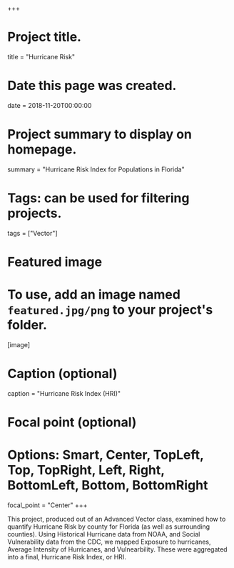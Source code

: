 +++
# Project title.
title = "Hurricane Risk"

# Date this page was created.
date = 2018-11-20T00:00:00

# Project summary to display on homepage.
summary = "Hurricane Risk Index for Populations in Florida"

# Tags: can be used for filtering projects.
tags = ["Vector"]

# Featured image
# To use, add an image named `featured.jpg/png` to your project's folder. 
[image]
  # Caption (optional)
  caption = "Hurricane Risk Index (HRI)"
  
  # Focal point (optional)
  # Options: Smart, Center, TopLeft, Top, TopRight, Left, Right, BottomLeft, Bottom, BottomRight
  focal_point = "Center"
+++

This project, produced out of an Advanced Vector class, examined how to quantify Hurricane Risk by county for Florida (as well as surrounding counties). Using Historical Hurricane data from NOAA, and Social Vulnerability data from the CDC, we mapped Exposure to hurricanes, Average Intensity of Hurricanes, and Vulnearbility. These were aggregated into a final, Hurricane Risk Index, or HRI.

